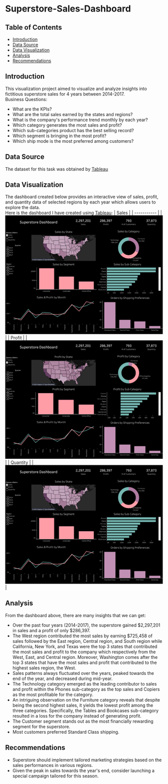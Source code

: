 # Superstore-Sales-Dashboard

## Table of Contents
- [Introduction](#Introduction)
- [Data Source](#Data-Source)
- [Data Visualization](#Data-Visualization)
- [Analysis](#Analysis)
- [Recommendations](#Recommendations)

## Introduction
This visualization project aimed to visualize and analyze insights into fictitious superstore sales for 4 years between 2014-2017. 
<br> Business Questions:
- What are the KPIs?
- What are the total sales earned by the states and regions?
- What is the company's performance trend monthly by each year?
- Which category generates the most sales and profit?
- Which sub-categories product has the best selling record?
- Which segment is bringing in the most profit?
- Which ship mode is the most preferred among customers?

## Data Source
The dataset for this task was obtained by [Tableau](https://community.tableau.com/s/question/0D54T00000CWeX8SAL/sample-superstore-sales-excelxls) 

## Data Visualization
The dashboard created below provides an interactive view of sales, profit, and quantity data of selected regions by each year which allows users to explore the data.   
Here is the dashboard I have created using [Tableau](https://public.tableau.com/app/profile/nur.alfi.laily/viz/SuperstoreSales_17036535860750/DashboardV22):
| Sales |
| ----------- |
|![Sales](https://github.com/alfi0120/Superstore-Sales-Dashboard/blob/a38f723c4e6314c460218ff8a2de5a2ad03e91dc/Dashboard%20Sales.png)|
| Profit |
|![Profit](https://github.com/alfi0120/Superstore-Sales-Dashboard/blob/a38f723c4e6314c460218ff8a2de5a2ad03e91dc/Dashboard%20Profit.png)|
| Quantity |
|![Quantity](https://github.com/alfi0120/Superstore-Sales-Dashboard/blob/a38f723c4e6314c460218ff8a2de5a2ad03e91dc/Dashboard%20Quantity.png)|

## Analysis
From the dashboard above, there are many insights that we can get:
- Over the past four years (2014-2017), the superstore gained $2,297,201 in sales and a profit of only $286,397.
- The West region contributed the most sales by earning $725,458 of sales followed by the East region, Central region, and South region while California, New York, and Texas were the top 3 states that contributed the most sales and profit to the company which respectively from the West, East, and Central region. Moreover, Washington comes after the top 3 states that have the most sales and profit that contributed to the highest sales region, the West.
- Sales patterns always fluctuated over the years, peaked towards the end of the year, and decreased during mid-year.
- The Technology category emerged as the leading contributor to sales and profit within the Phones sub-category as the top sales and Copiers as the most profitable for the category.
- An intriguing observation on the Furniture category reveals that despite being the second highest sales, it yields the lowest profit among the three categories. Specifically, the Tables and Bookcases sub-category resulted in a loss for the company instead of generating profit.
- The Customer segment stands out as the most financially rewarding segment for the superstore.
- Most customers preferred Standard Class shipping.

## Recommendations
- Superstore should implement tailored marketing strategies based on the sales performances in various regions.
- Given the peak in sales towards the year's end, consider launching a special campaign tailored for this season.
